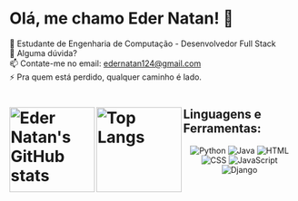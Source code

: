 # Olá, me chamo Eder Natan! 👋

🤔 Estudante de Engenharia de Computação - Desenvolvedor Full Stack<br>
💬 Alguma dúvida?<br>
📫 Contate-me no email: edernatan124@gmail.com<br>
⚡ Pra quem está perdido, qualquer caminho é lado.

<div >
  <h1>
    <img align="left" src="https://github-readme-stats.vercel.app/api?username=edernatanzz&theme=onedark&show_icons=true" alt="Eder Natan's GitHub stats" height="150" />
    <img align="left" src="https://github-readme-stats.vercel.app/api/top-langs/?username=edernatanzz&theme=onedark&layout=compact" alt="Top Langs" height="150" />
  </h1>
</div>

## Linguagens e Ferramentas:

<div><p align="center">
  <img src="https://img.icons8.com/color/48/000000/python.png" alt="Python" />
  <img src="https://img.icons8.com/color/48/000000/java-coffee-cup-logo.png" alt="Java" />
  <img src="https://img.icons8.com/color/48/000000/html-5.png" alt="HTML" />
  <img src="https://img.icons8.com/color/48/000000/css3.png" alt="CSS" />
  <img src="https://img.icons8.com/color/48/000000/javascript.png" alt="JavaScript" />
  <img src="https://img.icons8.com/color/48/000000/django.png" alt="Django" />
</p>
</div>
